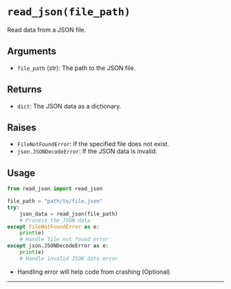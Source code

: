 # `read_json(file_path)`

Read data from a JSON file.

## Arguments
- `file_path` (str): The path to the JSON file.

## Returns
- `dict`: The JSON data as a dictionary.

## Raises
- `FileNotFoundError`: If the specified file does not exist.
- `json.JSONDecodeError`: If the JSON data is invalid.

## Usage
```python
from read_json import read_json

file_path = "path/to/file.json"
try:
    json_data = read_json(file_path)
    # Process the JSON data
except FileNotFoundError as e:
    print(e)
    # Handle file not found error
except json.JSONDecodeError as e:
    print(e)
    # Handle invalid JSON data error
```
- Handling error will help code from crashing (Optional)

---